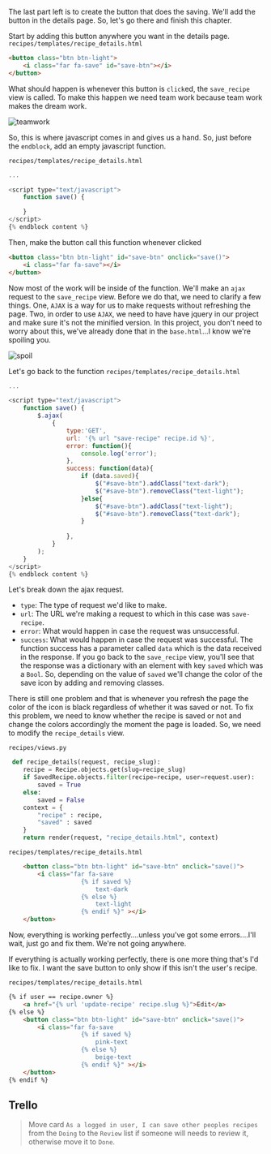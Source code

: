 The last part left is to create the button that does the saving. We'll add the button in the details page. So, let's go there and finish this chapter.


Start by adding this button anywhere you want in the details page.
`recipes/templates/recipe_details.html`
```html
<button class="btn btn-light">
	<i class="far fa-save" id="save-btn"></i>
</button>
```

What should happen is whenever this button is `click`ed, the `save_recipe` view is called. To make this happen we need team work because team work makes the dream work. 

![teamwork](https://media.giphy.com/media/dSetNZo2AJfptAk9hp/giphy.gif)


So, this is where javascript comes in and gives us a hand. So, just before the `endblock`, add an empty javascript function.

`recipes/templates/recipe_details.html`
```js
...

<script type="text/javascript">
	function save() {

	}
</script>
{% endblock content %}
```

Then, make the button call this function whenever clicked
```html
<button class="btn btn-light" id="save-btn" onclick="save()">
	<i class="far fa-save"></i>
</button>
```

Now most of the work will be inside of the function. We'll make an `ajax` request to the `save_recipe` view. Before we do that, we need to clarify a few things. One, `AJAX` is a way for us to make requests without refreshing the page. Two, in order to use `AJAX`, we need to have have jquery in our project and make sure it's not the minified version. In this project, you don't need to worry about this, we've already done that in the `base.html`...I know we're spoiling you.


![spoil](https://media.giphy.com/media/DRY5URVQgjpgk/giphy.gif)

Let's go back to the function
`recipes/templates/recipe_details.html`
```js
...

<script type="text/javascript">
	function save() {
		$.ajax(
	        {
	            type:'GET',
	            url: '{% url "save-recipe" recipe.id %}',
	            error: function(){
	                console.log('error');
	            },
	            success: function(data){
            		if (data.saved){
	            		$("#save-btn").addClass("text-dark");
	            		$("#save-btn").removeClass("text-light");
	            	}else{
	            		$("#save-btn").addClass("text-light");
	            		$("#save-btn").removeClass("text-dark");
	            	}
	                
	            },
	        }
	    );
	}
</script>
{% endblock content %}
```

Let's break down the ajax request. 
 * `type`: The type of request we'd like to make.
 * `url`: The URL we're making a request to which in this case was `save-recipe`.
 * `error`: What would happen in case the request was unsuccessful.
 * `success`: What would happen in case the request was successful. The function success has a parameter called `data` which is the data received in the response. If you go back to the `save_recipe` view, you'll see that the response was a dictionary with an element with key `saved` which was a `Bool`. So, depending on the value of `saved` we'll change the color of the save icon by adding and removing classes.


 There is still one problem and that is whenever you refresh the page the color of the icon is black regardless of whether it was saved or not. To fix this problem, we need to know whether the recipe is saved or not and change the colors accordingly the moment the page is loaded. So, we need to modify the `recipe_details` view.

`recipes/views.py`
```py
 def recipe_details(request, recipe_slug):
	recipe = Recipe.objects.get(slug=recipe_slug)
	if SavedRecipe.objects.filter(recipe=recipe, user=request.user):
		saved = True
	else:
		saved = False
	context = {
		"recipe" : recipe,
		"saved" : saved
	}
	return render(request, "recipe_details.html", context)
```

`recipes/templates/recipe_details.html`
```html
	<button class="btn btn-light" id="save-btn" onclick="save()">
		<i class="far fa-save
					{% if saved %}
						text-dark
					{% else %}
						text-light
					{% endif %}" ></i>
	</button>
```

Now, everything is working perfectly....unless you've got some errors....I'll wait, just go and fix them. We're not going anywhere.


If everything is actually working perfectly, there is one more thing that's I'd like to fix. I want the save button to only show if this isn't the user's recipe.

`recipes/templates/recipe_details.html`
```html
{% if user == recipe.owner %}
	<a href="{% url 'update-recipe' recipe.slug %}">Edit</a>
{% else %}
	<button class="btn btn-light" id="save-btn" onclick="save()">
		<i class="far fa-save
					{% if saved %}
						pink-text
					{% else %}
						beige-text
					{% endif %}" ></i>
	</button>
{% endif %}
```

## Trello
> Move card `As a logged in user, I can save other peoples recipes` from the `Doing` to the `Review` list if someone will needs to review it, otherwise move it to `Done`.


